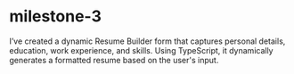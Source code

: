 # milestone-3
I’ve created a dynamic Resume Builder form that captures personal details, education, work experience, and skills. Using TypeScript, it dynamically generates a formatted resume based on the user's input.

